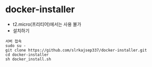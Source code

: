 # docker-installer

- t2.micro(프리티어)에서는 사용 불가 
- 설치하기
```
서버 접속
sudo su - 
git clone https://github.com/slrkajsep337/docker-installer.git
cd docker-installer
sh docker_install.sh
```
